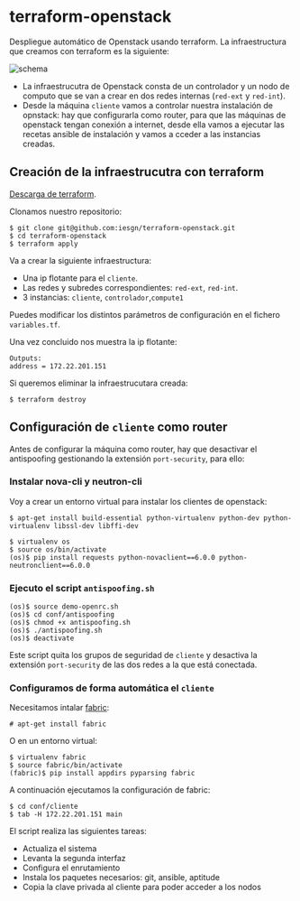 # terraform-openstack

Despliegue automático de Openstack usando terraform. La infraestructura que creamos con terraform es la siguiente:

![schema](https://github.com/iesgn/terraform-openstack/raw/master/img/tos.png)

* La infraestrucutra de Openstack consta de un controlador y un nodo de computo que se van a crear en dos redes internas (`red-ext` y `red-int`).
* Desde la máquina `cliente` vamos a controlar nuestra instalación de opnstack: hay que configurarla como router, para que las máquinas de openstack tengan conexión a internet, desde ella vamos a ejecutar las recetas ansible de instalación y vamos a cceder a las instancias creadas.

## Creación de la infraestrucutra con terraform

[Descarga de terraform](https://www.terraform.io/downloads.html).

Clonamos nuestro repositorio:

	$ git clone git@github.com:iesgn/terraform-openstack.git
	$ cd terraform-openstack
	$ terraform apply

Va a crear la siguiente infraestructura:

* Una ip flotante para el `cliente`.
* Las redes y subredes correspondientes: `red-ext`, `red-int`.
* 3 instancias: `cliente`, `controlador`,`compute1`

Puedes modificar los distintos parámetros de configuración en el fichero `variables.tf`.

Una vez concluido nos muestra la ip flotante:

	Outputs:
	address = 172.22.201.151

Si queremos eliminar la infraestrucutara creada:

	$ terraform destroy

## Configuración de `cliente` como router



Antes de configurar la máquina como router, hay que desactivar el antispoofing gestionando la extensión `port-security`, para ello:

### Instalar nova-cli y neutron-cli

Voy a crear un entorno virtual para instalar los clientes de openstack:

	$ apt-get install build-essential python-virtualenv python-dev python-virtualenv libssl-dev libffi-dev

	$ virtualenv os
	$ source os/bin/activate
	(os)$ pip install requests python-novaclient==6.0.0 python-neutronclient==6.0.0

### Ejecuto el script `antispoofing.sh`

	(os)$ source demo-openrc.sh
	(os)$ cd conf/antispoofing
	(os)$ chmod +x antispoofing.sh
	(os)$ ./antispoofing.sh
	(os)$ deactivate

Este script quita los grupos de seguridad de `cliente` y desactiva la extensión `port-security` de las dos redes a la que está conectada.


### Configuramos de forma automática el `cliente`

Necesitamos intalar [fabric](http://www.fabfile.org/):

	# apt-get install fabric

O en un entorno virtual:

	$ virtualenv fabric
	$ source fabric/bin/activate
	(fabric)$ pip install appdirs pyparsing fabric  

A continuación ejecutamos la configuración de fabric:

	$ cd conf/cliente
	$ tab -H 172.22.201.151 main

El script realiza las siguientes tareas:

* Actualiza el sistema
* Levanta la segunda interfaz
* Configura el enrutamiento 
* Instala los paquetes necesarios: git, ansible, aptitude
* Copia la clave privada al cliente para poder acceder a los nodos